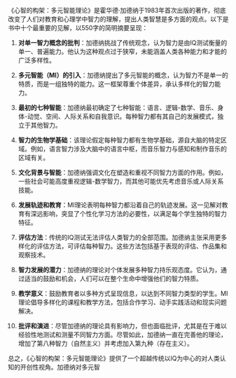 《心智的构架：多元智能理论》是霍华德·加德纳于1983年首次出版的著作，彻底改变了人们对教育和心理学中智力的理解，提出人类智慧是多方面的观点。以下是书中十个最重要的见解，以550字的简明摘要呈现：

1. **对单一智力概念的批判**：加德纳挑战了传统观念，认为智力是由IQ测试衡量的单一、普遍能力。他认为这种观点过于狭窄，未能涵盖人类各种能力和才能的广泛多样性。

2. **多元智能（MI）的引入**：加德纳提出了多元智能的概念，认为智力不是单一的特质，而是一组独特的能力。这一框架尊重个体差异，承认多样化的智力能力。

3. **最初的七种智能**：加德纳最初确定了七种智能：语言、逻辑-数学、音乐、身体-动觉、空间、人际关系和自我意识。每种智力都有其自己的发展模式，独立于其他智力。

4. **智力的生物学基础**：该理论假定每种智力都有生物学基础，源自大脑的特定区域。例如，语言智力涉及大脑中的语言中枢，而音乐智力与感知和制作音乐的区域有关。

5. **文化背景与智能**：加德纳强调文化在塑造和重视不同智力方面的作用。例如，一些社会可能高度重视逻辑-数学智力，而其他可能优先考虑音乐或人际关系技能。

6. **发展轨迹和教育**：MI理论表明每种智力都沿着自己的轨迹发展。这一见解对教育有深远影响，突显了个性化学习方法的必要性，以满足每个学生独特的智力特征。

7. **评估方法**：传统的IQ测试无法评估人类智力的全部范围。加德纳主张采用更多样化的评估方法，可评估每种智力。这些方法包括基于表现的评估、作品集和观察技术。

8. **智力发展的潜力**：加德纳的理论对个体发展多种智力持乐观态度。它认为，通过适当的鼓励和机会，人们可以在整个生命中增强他们的智力特质。

9. **教学意义**：鼓励教育者以多种方式呈现信息，以达到不同智力类型的学生。MI理论倡导多样化的课程和教学方法，包括合作学习、动手实践活动和现实问题解决。

10. **批评和演进**：尽管加德纳的理论具有影响力，但也面临批评，尤其是在于难以经验性地测试和测量不同智力方面。尽管如此，加德纳一直在完善他的理论，增加了第八种智力（自然主义）并考虑加入第九种（存在主义）。

总之，《心智的构架：多元智能理论》提供了一个超越传统以IQ为中心的对人类认知的开创性视角。加德纳对多元智